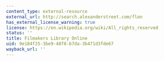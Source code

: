 ```yaml
---
content_type: external-resource
external_url: http://search.alexanderstreet.com/flon
has_external_license_warning: true
license: https://en.wikipedia.org/wiki/All_rights_reserved
status: ''
title: Filmakers Library Online
uid: 9e184f25-3be9-48f8-b7da-3b471d3fde67
wayback_url: ''
---
```

